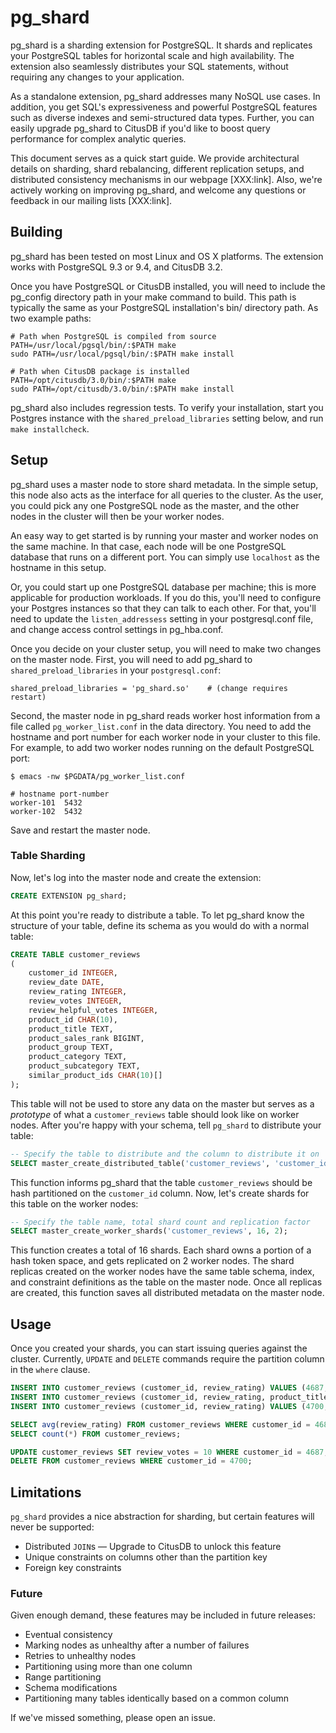 # pg_shard

pg\_shard is a sharding extension for PostgreSQL. It shards and replicates your PostgreSQL tables for horizontal scale and high availability. The extension also seamlessly distributes your SQL statements, without requiring any changes to your application.

As a standalone extension, pg\_shard addresses many NoSQL use cases. In addition, you get SQL's expressiveness and powerful PostgreSQL features such as diverse indexes and semi-structured data types. Further, you can easily upgrade pg\_shard to CitusDB if you'd like to boost query performance for complex analytic queries.

This document serves as a quick start guide. We provide architectural details on sharding, shard rebalancing, different replication setups, and distributed consistency mechanisms in our webpage [XXX:link]. Also, we're actively working on improving pg\_shard, and welcome any questions or feedback in our mailing lists [XXX:link].

## Building

pg\_shard has been tested on most Linux and OS X platforms. The extension works with PostgreSQL 9.3 or 9.4, and CitusDB 3.2.

Once you have PostgreSQL or CitusDB installed, you will need to include the pg\_config directory path in your make command to build. This path is typically the same as your PostgreSQL installation's bin/ directory path. As two example paths:

```
# Path when PostgreSQL is compiled from source
PATH=/usr/local/pgsql/bin/:$PATH make
sudo PATH=/usr/local/pgsql/bin/:$PATH make install

# Path when CitusDB package is installed
PATH=/opt/citusdb/3.0/bin/:$PATH make
sudo PATH=/opt/citusdb/3.0/bin/:$PATH make install
```

pg\_shard also includes regression tests. To verify your installation, start you Postgres instance with the `shared_preload_libraries` setting below, and run `make installcheck`.

## Setup

pg\_shard uses a master node to store shard metadata. In the simple setup, this node also acts as the interface for all queries to the cluster. As the user, you could pick any one PostgreSQL node as the master, and the other nodes in the cluster will then be your worker nodes.

An easy way to get started is by running your master and worker nodes on the same machine. In that case, each node will be one PostgreSQL database that runs on a different port. You can simply use ```localhost``` as the hostname in this setup.

Or, you could start up one PostgreSQL database per machine; this is more applicable for production workloads. If you do this, you'll need to configure your Postgres instances so that they can talk to each other. For that, you'll need to update the ```listen_addressess``` setting in your postgresql.conf file, and change access control settings in pg_hba.conf.

Once you decide on your cluster setup, you will need to make two changes on the master node. First, you will need to add pg\_shard to `shared_preload_libraries` in your `postgresql.conf`:

    shared_preload_libraries = 'pg_shard.so'    # (change requires restart)

Second, the master node in pg\_shard reads worker host information from a file called `pg_worker_list.conf` in the data directory. You need to add the hostname and port number for each worker node in your cluster to this file. For example, to add two worker nodes running on the default PostgreSQL port:

    $ emacs -nw $PGDATA/pg_worker_list.conf

    # hostname port-number
    worker-101  5432
    worker-102  5432

Save and restart the master node.

### Table Sharding

Now, let's log into the master node and create the extension:

```sql
CREATE EXTENSION pg_shard;
```

At this point you're ready to distribute a table. To let pg\_shard know the structure of your table, define its schema as you would do with a normal table:

```sql
CREATE TABLE customer_reviews
(
    customer_id INTEGER,
    review_date DATE,
    review_rating INTEGER,
    review_votes INTEGER,
    review_helpful_votes INTEGER,
    product_id CHAR(10),
    product_title TEXT,
    product_sales_rank BIGINT,
    product_group TEXT,
    product_category TEXT,
    product_subcategory TEXT,
    similar_product_ids CHAR(10)[]
);
```

This table will not be used to store any data on the master but serves as a _prototype_ of what a `customer_reviews` table should look like on worker nodes. After you're happy with your schema, tell `pg_shard` to distribute your table:

```sql
-- Specify the table to distribute and the column to distribute it on 
SELECT master_create_distributed_table('customer_reviews', 'customer_id');
```

This function informs pg\_shard that the table `customer_reviews` should be hash partitioned on the `customer_id` column. Now, let's create shards for this table on the worker nodes:

```sql
-- Specify the table name, total shard count and replication factor
SELECT master_create_worker_shards('customer_reviews', 16, 2);
```

This function creates a total of 16 shards. Each shard owns a portion of a hash token space, and gets replicated on 2 worker nodes. The shard replicas created on the worker nodes have the same table schema, index, and constraint definitions as the table on the master node. Once all replicas are created, this function saves all distributed metadata on the master node.

## Usage

Once you created your shards, you can start issuing queries against the cluster. Currently, `UPDATE` and
`DELETE` commands require the partition column in the `where` clause.

```sql
INSERT INTO customer_reviews (customer_id, review_rating) VALUES (4687, 5);
INSERT INTO customer_reviews (customer_id, review_rating, product_title) VALUES (4687, 5, 'Harry Potter');
INSERT INTO customer_reviews (customer_id, review_rating) VALUES (4700, 10);
```

```sql
SELECT avg(review_rating) FROM customer_reviews WHERE customer_id = 4687;
SELECT count(*) FROM customer_reviews;
```

```sql
UPDATE customer_reviews SET review_votes = 10 WHERE customer_id = 4687;
DELETE FROM customer_reviews WHERE customer_id = 4700;
```

## Limitations

`pg_shard` provides a nice abstraction for sharding, but certain features will never be supported:

  * Distributed `JOIN`s — Upgrade to CitusDB to unlock this feature
  * Unique constraints on columns other than the partition key
  * Foreign key constraints

### Future

Given enough demand, these features may be included in future releases:

  * Eventual consistency
  * Marking nodes as unhealthy after a number of failures
  * Retries to unhealthy nodes
  * Partitioning using more than one column
  * Range partitioning
  * Schema modifications
  * Partitioning many tables identically based on a common column

If we've missed something, please open an issue.
